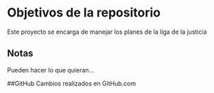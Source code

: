 # Objetivos de la repositorio

Este proyecto se encarga de manejar los planes de la liga de la justicia


## Notas
Pueden hacer lo que quieran...

##GitHub 
Cambios realizados en GitHub.com
